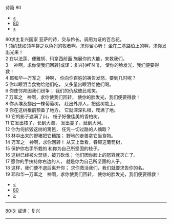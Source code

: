 ﻿





 诗篇 80




* [<](bible/PSA079.md)
* [80](bible/PSA.md)
* [>](bible/PSA081.md)



 
80求主复兴国家 亚萨的诗，交与伶长。调用为证的百合花。  
1 领约瑟如领羊群之以色列的牧者啊，求你留心听！ 坐在二基路伯上的啊，求你发出光来！  
2 在以法莲、便雅悯、玛拿西前面 施展你的大能，来救我们。     
3 　神啊，求你使我们回转[或译：复兴](#FN
1)， 使你的脸发光，我们便要得救！     
4 耶和华—万军之　神啊， 你向你百姓的祷告发怒，要到几时呢？  
5 你以眼泪当食物给他们吃， 又多量出眼泪给他们喝。  
6 你使邻邦因我们纷争； 我们的仇敌彼此戏笑。     
7 万军之　神啊，求你使我们回转， 使你的脸发光，我们便要得救！     
8 你从埃及挪出一棵葡萄树， 赶出外邦人，把这树栽上。  
9 你在这树根前预备了地方， 它就深深扎根，爬满了地。  
10 它的影子遮满了山， 枝子好像佳美的香柏树。  
11 它发出枝子，长到大海， 发出蔓子，延到大河。  
12 你为何拆毁这树的篱笆， 任凭一切过路的人摘取？  
13 林中出来的野猪把它糟踏； 野地的走兽拿它当食物。     
14 万军之　神啊，求你回转！ 从天上垂看，眷顾这葡萄树，  
15 保护你右手所栽的 和你为自己所坚固的枝子。  
16 这树已经被火焚烧，被刀砍伐； 他们因你脸上的怒容就灭亡了。  
17 愿你的手扶持你右边的人， 就是你为自己所坚固的人子。  
18 这样，我们便不退后离开你； 求你救活我们，我们就要求告你的名。     
19 耶和华—万军之　神啊，求你使我们回转， 使你的脸发光，我们便要得救！ 
* [<](bible/PSA079.md)
* [80](bible/PSA.md)
* [>](bible/PSA081.md)





---


[80:3:](#V3)
或译：复兴




---









